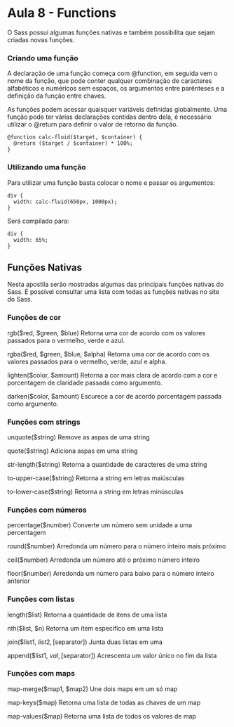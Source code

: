 # Aula 8 - Functions

O Sass possui algumas funções nativas e também possibilita que sejam criadas novas funções.

### Criando uma função

A declaração de uma função começa com @function, em seguida vem o nome da função, que pode conter qualquer combinação de caracteres alfabéticos e numéricos sem espaços, os argumentos entre parênteses e a definição da função entre chaves.

As funções podem acessar quaisquer variáveis definidas globalmente. Uma função pode ter várias declarações contidas dentro dela, é necessário utilizar o @return para definir o valor de retorno da função.

```
@function calc-fluid($target, $container) {
  @return ($target / $container) * 100%;
}
```

### Utilizando uma função

Para utilizar uma função basta colocar o nome e passar os argumentos:

```
div {
  width: calc-fluid(650px, 1000px);
}
```

Será compilado para:

```
div {
  width: 65%;
}
```

## Funções Nativas

Nesta apostila serão mostradas algumas das principais funções nativas do Sass. É possível consultar uma lista com todas as funções nativas no site do Sass.

### Funções de cor

rgb($red, $green, $blue) Retorna uma cor de acordo com os valores passados para o vermelho, verde e azul.

rgba($red, $green, $blue, $alpha) Retorna uma cor de acordo com os valores passados para o vermelho, verde, azul e alpha.

lighten($color, $amount) Retorna a cor mais clara de acordo com a cor e porcentagem de claridade passada como argumento.

darken($color, $amount) Escurece a cor de acordo porcentagem passada como argumento.

### Funções com strings

unquote($string) Remove as aspas de uma string

quote($string) Adiciona aspas em uma string

str-length($string) Retorna a quantidade de caracteres de uma string

to-upper-case($string) Retorna a string em letras maiúsculas

to-lower-case($string) Retorna a string em letras minúsculas

### Funções com números

percentage($number) Converte um número sem unidade a uma percentagem

round($number) Arredonda um número para o número inteiro mais próximo

ceil($number) Arredonda um número até o próximo número inteiro

floor($number) Arredonda um número para baixo para o número inteiro anterior

### Funções com listas

length($list) Retorna a quantidade de itens de uma lista

nth($list, $n) Retorna um item específico em uma lista

join($list1, $list2, [$separator]) Junta duas listas em uma

append($list1, $val, [$separator]) Acrescenta um valor único no fim da lista

### Funções com maps

map-merge($map1, $map2) Une dois maps em um só map

map-keys($map) Retorna uma lista de todas as chaves de um map

map-values($map) Retorna uma lista de todos os valores de map